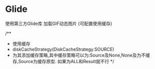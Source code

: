 # Glide

使用第三方Glide库 加载GIF动态图片 (可配置使用缓存)

/**
 * 使用缓存
 * diskCacheStrategy(DiskCacheStrategy.SOURCE)
 * 为其添加缓存策略,其中缓存策略可以为:Source及None,None及为不缓存,Source为缓存原型.  如果为ALL和Result就不行
 */